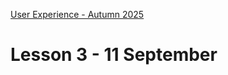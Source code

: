 [User Experience - Autumn 2025](https://github.com/arturomorarioja-kea/WD_UX_E25/blob/main/README.md)

# Lesson 3 - 11 September

[## Homework exercise solutions]: #
[- Tax calculator(https://github.com/arturomorarioja/kea_js_tax_calculator_solution)]: #
[- Temperature converter(https://github.com/arturomorarioja/kea_js_temperature_converter_solution)]: #

